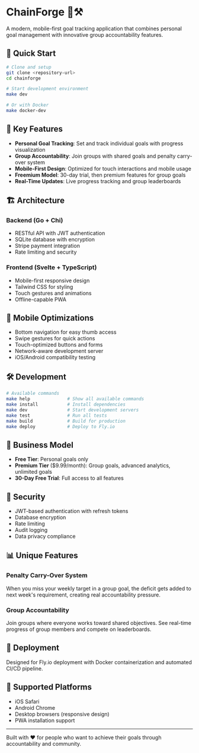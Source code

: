 # ChainForge 🔗⚒️

A modern, mobile-first goal tracking application that combines personal goal management with innovative group accountability features.

## 🚀 Quick Start

```bash
# Clone and setup
git clone <repository-url>
cd chainforge

# Start development environment
make dev

# Or with Docker
make docker-dev
```

## 🎯 Key Features

- **Personal Goal Tracking**: Set and track individual goals with progress visualization
- **Group Accountability**: Join groups with shared goals and penalty carry-over system
- **Mobile-First Design**: Optimized for touch interactions and mobile usage
- **Freemium Model**: 30-day trial, then premium features for group goals
- **Real-Time Updates**: Live progress tracking and group leaderboards

## 🏗️ Architecture

### Backend (Go + Chi)
- RESTful API with JWT authentication
- SQLite database with encryption
- Stripe payment integration
- Rate limiting and security

### Frontend (Svelte + TypeScript)
- Mobile-first responsive design
- Tailwind CSS for styling
- Touch gestures and animations
- Offline-capable PWA

## 📱 Mobile Optimizations

- Bottom navigation for easy thumb access
- Swipe gestures for quick actions
- Touch-optimized buttons and forms
- Network-aware development server
- iOS/Android compatibility testing

## 🛠️ Development

```bash
# Available commands
make help              # Show all available commands
make install           # Install dependencies
make dev               # Start development servers
make test              # Run all tests
make build             # Build for production
make deploy            # Deploy to Fly.io
```

## 🏢 Business Model

- **Free Tier**: Personal goals only
- **Premium Tier** ($9.99/month): Group goals, advanced analytics, unlimited goals
- **30-Day Free Trial**: Full access to all features

## 🔐 Security

- JWT-based authentication with refresh tokens
- Database encryption
- Rate limiting
- Audit logging
- Data privacy compliance

## 📊 Unique Features

### Penalty Carry-Over System
When you miss your weekly target in a group goal, the deficit gets added to next week's requirement, creating real accountability pressure.

### Group Accountability
Join groups where everyone works toward shared objectives. See real-time progress of group members and compete on leaderboards.

## 🚀 Deployment

Designed for Fly.io deployment with Docker containerization and automated CI/CD pipeline.

## 📱 Supported Platforms

- iOS Safari
- Android Chrome
- Desktop browsers (responsive design)
- PWA installation support

---

Built with ❤️ for people who want to achieve their goals through accountability and community.
